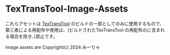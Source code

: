 # TexTransTool-Image-Assets

これらアセットは [TexTransTool](https://github.com/ReinaS-64892/TexTransTool) のビルドの一部としてのみに使用するもので、第三者による再配布や使用は、(ビルドされたTexTransTool の再配布のに含まれる場合を除き、)禁止です。

Image assets are Copyright(c) 2024 みーりゃ
